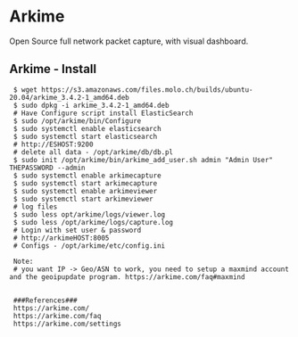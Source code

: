 Arkime
=====

Open Source full network packet capture, with visual dashboard. 

Arkime - Install
----------------

     $ wget https://s3.amazonaws.com/files.molo.ch/builds/ubuntu-20.04/arkime_3.4.2-1_amd64.deb
     $ sudo dpkg -i arkime_3.4.2-1_amd64.deb
     # Have Configure script install ElasticSearch
     $ sudo /opt/arkime/bin/Configure
     $ sudo systemctl enable elasticsearch
     $ sudo systemctl start elasticsearch
     # http://ESHOST:9200
     # delete all data - /opt/arkime/db/db.pl
     $ sudo init /opt/arkime/bin/arkime_add_user.sh admin "Admin User" THEPASSWORD --admin
     $ sudo systemctl enable arkimecapture
     $ sudo systemctl start arkimecapture
     $ sudo systemctl enable arkimeviewer
     $ sudo systemctl start arkimeviewer
     # log files
     $ sudo less opt/arkime/logs/viewer.log 
     $ sudo less /opt/arkime/logs/capture.log
     # Login with set user & password 
     # http://arkimeHOST:8005
     # Configs - /opt/arkime/etc/config.ini

     Note:
     # you want IP -> Geo/ASN to work, you need to setup a maxmind account and the geoipupdate program. https://arkime.com/faq#maxmind


     ###References###
     https://arkime.com/
     https://arkime.com/faq
     https://arkime.com/settings